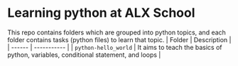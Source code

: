 # Learning python at ALX School
 This repo contains folders which are grouped into python topics, and each folder contains tasks (python files) to learn that topic.
| Folder | Description |
| ------ | ----------- |
| `python-hello_world` | It aims to teach the basics of python, variables, conditional statement, and loops  |
